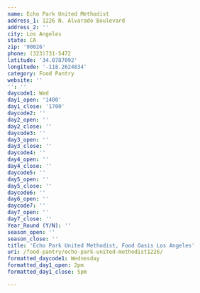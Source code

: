 ```yaml
---
name: Echo Park United Methodist
address_1: 1226 N. Alvarado Boulevard
address_2: ''
city: Los Angeles
state: CA
zip: '90026'
phone: (323)731-5472
latitude: '34.0787092'
longitude: '-118.2624834'
category: Food Pantry
website: ''
'': ''
daycode1: Wed
day1_open: '1400'
day1_close: '1700'
daycode2: ''
day2_open: ''
day2_close: ''
daycode3: ''
day3_open: ''
day3_close: ''
daycode4: ''
day4_open: ''
day4_close: ''
daycode5: ''
day5_open: ''
day5_close: ''
daycode6: ''
day6_open: ''
daycode7: ''
day7_open: ''
day7_close: ''
Year_Round (Y/N): ''
season_open: ''
season_close: ''
title: 'Echo Park United Methodist, Food Oasis Los Angeles'
uri: /food-pantry/echo-park-united-methodist1226/
formatted_daycode1: Wednesday
formatted_day1_open: 2pm
formatted_day1_close: 5pm

---
```

